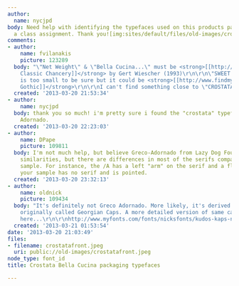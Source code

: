 ```yaml
---
author:
  name: nycjpd
body: Need help with identifying the typefaces used on this products packaging for
  a class assignment. Thank you![img:sites/default/files/old-images/crostatafront_3912.jpeg]
comments:
- author:
    name: fvilanakis
    picture: 123289
  body: "\"Net Weight\" & \"Bella Cucina...\" must be <strong>[[http://www.findmyfont.com/index.php/fonts/font-preview?fset=FontShop&ffam=BodoniClassicChancery%20-%20Regular&fid=659933172c2bd6f0936668035de4e68e&fsize=60&text=Net%20Weight%20Bella%20Cucina%20Artful%20Food&wrap=2|Bodoni
    Classic Chancery]]</strong> by Gert Wiescher (1993)\r\n\r\n\"SWEET BUTTER...\"
    is too small to be sure but it could be <strong>[[http://www.findmyfont.com/index.php/fonts/font-preview?fset=Adobe&ffam=Copperplate%20Gothic%20Std%20-%2032%20BC&fid=11a601d89920b5e32fefdec8d90d228b&fsize=60&text=SWEET%20BUTTER%20PASTRY%20TARTS&wrap=2|Copperplate
    Gothic]]</strong>\r\n\r\nI can't find something close to \"CROSTATA\""
  created: '2013-03-20 21:53:34'
- author:
    name: nycjpd
  body: thank you so much! i'm pretty sure i found the "crostata" typeface. it's Greco
    Adornado.
  created: '2013-03-20 22:23:03'
- author:
    name: DPape
    picture: 109811
  body: I'm not much help, but believe Greco-Adornado from Lazy Dog Foundry has many
    similarities, but there are differences in most of the serifs compared to your
    sample. For instance, the /A has a left "arm" on the serif and a flat apex, whereas
    your sample has no serif and is pointed.
  created: '2013-03-20 23:32:13'
- author:
    name: oldnick
    picture: 109434
  body: "It's definitely not Greco Adornado. More likely, it's derived from a typeface
    originally called Georgian Caps. A more detailed version of same can be found
    here...\r\n\r\nhttp://www.myfonts.com/fonts/nicksfonts/kudos-kaps-nf/one/"
  created: '2013-03-21 01:53:54'
date: '2013-03-20 21:03:49'
files:
- filename: crostatafront.jpeg
  uri: public://old-images/crostatafront.jpeg
node_type: font_id
title: Crostata Bella Cucina packaging typefaces

---
```

